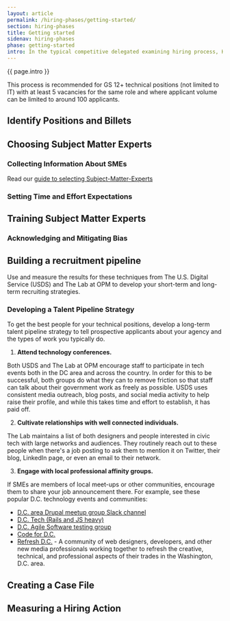 ```yaml
---
layout: article
permalink: /hiring-phases/getting-started/
section: hiring-phases
title: Getting started
sidenav: hiring-phases
phase: getting-started
intro: In the typical competitive delegated examining hiring process, HR specialists review resumes and occupational questionnaires to determine that applicants are minimally qualified. Hiring managers often know that qualified people have applied for their open role, but receive delegated examining certificates without truly qualified applicants to select. The Competitive Hiring Pilot introduces subject matter experts (SMEs), in partnership with HR specialists as guides, to create and conduct interview assessments before an applicant is considered qualified. HR specialists protect merit principles and ensure that participants the documented assessment strategy is applied consistently.
---
```


<p class="usa-intro">
  {{ page.intro }}
</p>


This process is recommended for GS 12+ technical positions (not limited to IT) with at least 5 vacancies for the same role and where applicant volume can be limited to around 100 applicants.

## Identify Positions and Billets

## Choosing Subject Matter Experts

### Collecting Information About SMEs

Read our [guide to selecting Subject-Matter-Experts](sme-criteria/)

### Setting Time and Effort Expectations

## Training Subject Matter Experts

### Acknowledging and Mitigating Bias

## Building a recruitment pipeline

Use and measure the results for these techniques from The U.S. Digital Service (USDS) and The Lab at OPM to develop your short-term and long-term recruiting strategies.

### Developing a Talent Pipeline Strategy

To get the best people for your technical positions, develop a long-term talent pipeline strategy to tell prospective applicants about your agency and the types of work you typically do.

1.  **Attend technology conferences.**

Both USDS and The Lab at OPM encourage staff to participate in tech events both in the DC area and across the country. In order for this to be successful, both groups do what they can to remove friction so that staff can talk about their government work as freely as possible. USDS uses consistent media outreach, blog posts, and social media activity to help raise their profile, and while this takes time and effort to establish, it has paid off.

2.  **Cultivate relationships with well connected individuals.**

The Lab maintains a list of both designers and people interested in civic tech with large networks and audiences. They routinely reach out to these people when there's a job posting to ask them to mention it on Twitter, their blog, LinkedIn page, or even an email to their network.

3.  **Engage with local professional affinity groups.**

If SMEs are members of local meet-ups or other communities, encourage them to share your job announcement there. For example, see these popular D.C. technology events and communities:

-   [D.C. area Drupal meetup group Slack channel](https://www.meetup.com/drupal-dc/messages/archive/)
-   [D.C. Tech (Rails and JS heavy)](https://www.meetup.com/DC-Tech-Meetup/discussions/)
-   [D.C. Agile Software testing group](https://www.meetup.com/dcast-io/discussions/)
-   [Code for D.C.](https://www.meetup.com/Code-for-DC/discussions/)
-   [Refresh D.C.](https://refresh-dc.org/) - A community of web designers, developers, and other new media professionals working together to refresh the creative, technical, and professional aspects of their trades in the Washington, D.C. area.

## Creating a Case File

## Measuring a Hiring Action
